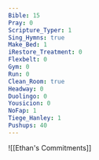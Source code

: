 ```yaml
---
Bible: 15
Pray: 0
Scripture_Typer: 1
Sing_Hymns: true
Make_Bed: 1
iRestore_Treatment: 0
Flexbelt: 0
Gym: 0
Run: 0
Clean_Room: true
Headway: 0
Duolingo: 0
Yousicion: 0
NoFap: 1
Tiege_Hanley: 1
Pushups: 40
---
```


![[Ethan's Commitments]]